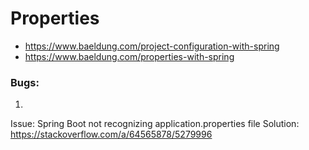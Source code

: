 # Properties

 * https://www.baeldung.com/project-configuration-with-spring
 * https://www.baeldung.com/properties-with-spring
 
 
### Bugs: 

1. 
Issue: Spring Boot not recognizing application.properties file
Solution: https://stackoverflow.com/a/64565878/5279996